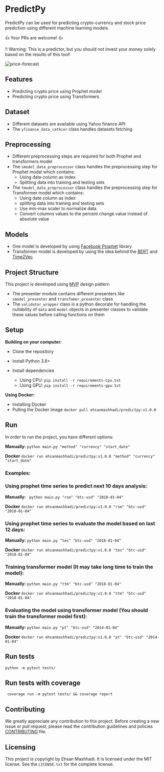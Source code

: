 # PredictPy

PredictPy can be used for predicting crypto-currency and stock price prediction using different machine learning models.

👍 Your PRs are welcome! 👍

:bangbang: Warning: This is a predictor, but you should not invest your money solely based on the results of this tool!

![price-forecast](https://user-images.githubusercontent.com/6213824/137546144-cb0afe28-bf7e-4d8c-8eb8-94f6faed071e.png)

## Features

* Predicting crypto price using Prophet model
* Predicting crypto price using Transformers

## Dataset

* Different datasets are available using Yahoo finance API
* The `yfinance_data_cathcer` class handles datasets fetching

## Preprocessing

* Different preprocessing steps are required for both Prophet and transformers model
* The `smodel_data_preprocessor` class handles the preprocessing step for Prophet model which contains:
    - Using date column as index
    - Splitting data into training and testing sets
* The `tmodel_data_preprocessor` class handles the preprocessing step for Transformer model which contains:
    - Using date column as index
    - splitting data into training and testing sets
    - Use min-max scaler to normalize data
    - Convert columns values to the percent change value instead of absolute value

## Models

* One model is developed by using [Facebook Prophet](https://github.com/facebook/prophet) library
* Transformer model is developed by using the idea behind the [BERT](https://arxiv.org/abs/1810.04805)
  and [Time2Vec](https://arxiv.org/pdf/1907.05321.pdf)

## Project Structure

This project is developed using [MVP](https://en.wikipedia.org/wiki/Model%E2%80%93view%E2%80%93presenter) design pattern

* The presenter module contains different presenters like `smodel_presenter` and `transfomer_presenter` class
* The `validator_wrapper` class is a python decorate for handling the nullability of `data` and `model` objects in
  presenter classes to validate these values before calling functions on them


## Setup

**Building on your computer:**

- Clone the repository
- Install Python 3.8+
- Install dependencies

    - Using CPU: ```pip install -r requirements-cpu.txt```
    - Using GPU: ```pip install -r requirements-gpu.txt```

**Using Docker:**
- Installing Docker
- Pulling the Docker image ```docker pull ehsanmashhadi/predictpy:v1.0.0```


## Run

In order to run the project, you have different options:

**Manually:** ```python main.py "method" "currency" "start_date"```

**Docker** ```docker run ehsanmashhadi/predictpy:v1.0.0 "method" "currency" "start_date"```

### Examples:

### Using prophet time series to predict next 10 days analysis:

**Manually:** ``` python main.py "rsm" "btc-usd" "2018-01-04"```

**Docker** ```docker run ehsanmashhadi/predictpy:v1.0.0 "rsm" "btc-usd" "2018-01-04"```

### Using prophet time series to evaluate the model based on last 12 days:

**Manually:** ```python main.py "tes" "btc-usd" "2018-01-04"```

**Docker** ```docker run ehsanmashhadi/predictpy:v1.0.0 "tes" "btc-usd" "2018-01-04"```

### Training transformer model (It may take long time to train the model):

**Manually:** ```python main.py "ttm" "btc-usd" "2018-01-04"```

**Docker** ```docker run ehsanmashhadi/predictpy:v1.0.0 "ttm" "btc-usd" "2018-01-04"```

### Evaluating the model using transformer model (You should train the transformer model first):

**Manually:** ```python main.py "pt" "btc-usd" "2014-01-04"```

**Docker** ```docker run ehsanmashhadi/predictpy:v1.0.0 "pt" "btc-usd" "2014-01-04"```

## Run tests

```python -m pytest tests/```

## Run tests with coverage

``` coverage run -m pytest tests/ && coverage report```

## Contributing

We greatly appreciate any contribution to this project. Before creating a new issue or pull request, please read the
contribution guidelines and policies [CONTRIBUTING](CONTRIBUTING.md) file.

## Licensing

This project is copyright by Ehsan Mashhadi. It is licensed under the MIT license. See the `LICENSE.txt` for the
complete license.